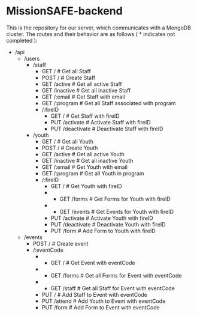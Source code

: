 # MissionSAFE-backend

This is the repository for our server, which communicates with a MongoDB cluster.
The routes and their behavior are as follows ( * indicates not completed ):

- /api
    - /users
        - /staff
            - GET / # Get all Staff
            - POST / # Create Staff
            - GET /active # Get all active Staff
            - GET /inactive # Get all inactive Staff
            - GET /:email # Get Staff with email
            - GET /:program # Get all Staff associated with program
            - /:fireID
                - GET / # Get Staff with fireID
                - PUT /activate # Activate Staff with fireID
                - PUT /deactivate # Deactivate Staff with fireID
        - /youth
            - GET / # Get all Youth
            - POST / # Create Youth
            - GET /active # Get all active Youth
            - GET /inactive # Get all inactive Youth
            - GET /:email # Get Youth with email
            - GET /:program # Get all Youth in program
            - /:fireID
                - GET / # Get Youth with fireID
                - * GET /forms # Get Forms for Youth with fireID
                - * GET /events # Get Events for Youth with fireID
                - PUT /activate # Activate Youth with fireID
                - PUT /deactivate # Deactivate Youth with fireID
                - PUT /form # Add Form to Youth with fireID
    - /events
        - POST / # Create event
        - /:eventCode
            - * GET / # Get Event with eventCode
            - * GET /forms # Get all Forms for Event with eventCode
            - * GET /staff # Get all Staff for Event with eventCode
            - PUT / # Add Staff to Event with eventCode
            - PUT /attend # Add Youth to Event with eventCode
            - PUT /form # Add Form to Event with eventCode